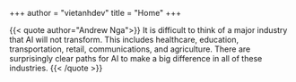 +++
author = "vietanhdev"
title = "Home"
+++

{{< quote author="Andrew Nga">}}
It is difficult to think of a major industry that AI will not transform. This includes healthcare, education, transportation, retail, communications, and agriculture. There are surprisingly clear paths for AI to make a big difference in all of these industries.
{{< /quote >}}
